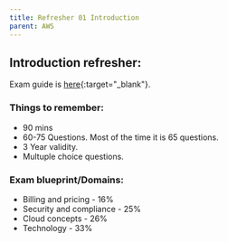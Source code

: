 ```yaml
---
title: Refresher 01 Introduction
parent: AWS
---
```


## Introduction refresher:

Exam guide is [here](https://d1.awsstatic.com/training-and-certification/docs-cloud-practitioner/AWS-Certified-Cloud-Practitioner_Exam-Guide.pdf){:target="_blank"}.

### Things to remember:

* 90 mins
* 60-75 Questions. Most of the time it is 65 questions.
* 3 Year validity.
* Multuple choice questions.

###  Exam blueprint/Domains:

* Billing and pricing - 16%
* Security  and compliance - 25%
* Cloud concepts - 26%
* Technology - 33%
